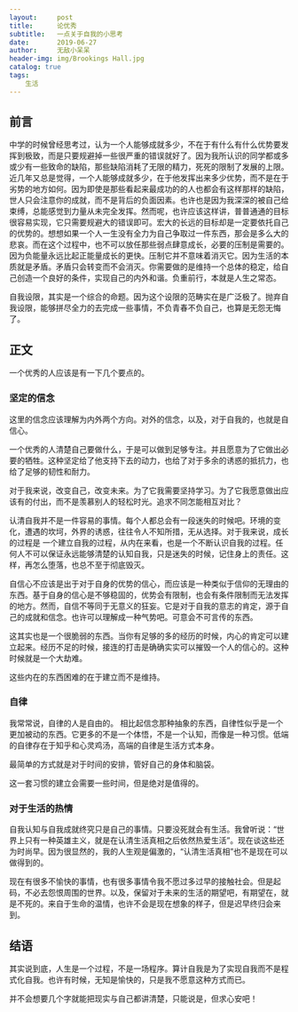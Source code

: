 ```yaml
---
layout:     post
title:      论优秀
subtitle:   一点关于自我的小思考
date:       2019-06-27
author:     无敌小呆呆
header-img: img/Brookings Hall.jpg
catalog: true
tags:
    生活
---
```


## 前言
中学的时候曾经思考过，认为一个人能够成就多少，不在于有什么有什么优势要发挥到极致，而是只要规避掉一些很严重的错误就好了。因为我所认识的同学都或多或少有一些致命的缺陷，那些缺陷消耗了无限的精力，死死的限制了发展的上限。近几年又总是觉得，一个人能够成就多少，在于他发挥出来多少优势，而不是在于劣势的地方如何。因为即使是那些看起来最成功的的人也都会有这样那样的缺陷，世人只会注意你的成就，而不是背后的负面因素。也许也是因为我深深的被自己给束缚，总能感觉到力量从未完全发挥。然而呢，也许应该这样讲，普普通通的目标很容易实现，它只需要规避大的错误即可。宏大的长远的目标却是一定要依托自己的优势的。想想如果一个人一生没有全力为自己争取过一件东西，那会是多么大的悲哀。而在这个过程中，也不可以放任那些弱点肆意成长，必要的压制是需要的。因为负能量永远比起正能量成长的更快。压制它并不意味着消灭它。因为生活的本质就是矛盾。矛盾只会转变而不会消灭。你需要做的是维持一个总体的稳定，给自己创造一个良好的条件，实现自己的内外和谐。负重前行，本就是人生之常态。

自我设限，其实是一个综合的命题。因为这个设限的范畴实在是广泛极了。抛弃自我设限，能够拼尽全力的去完成一些事情，不负青春不负自己，也算是无怨无悔了。

## 正文
一个优秀的人应该是有一下几个要点的。

### 坚定的信念
这里的信念应该理解为内外两个方向。对外的信念，以及，对于自我的，也就是自信心。

一个优秀的人清楚自己要做什么，于是可以做到足够专注。并且愿意为了它做出必要的牺牲。这种坚定给了他支持下去的动力，也给了对于多余的诱惑的抵抗力，也给了足够的韧性和耐力。

对于我来说，改变自己，改变未来。为了它我需要坚持学习。为了它我愿意做出应该有的付出，而不是羡慕别人的轻松时光。追求不同怎能相互对比？

认清自我并不是一件容易的事情。每个人都总会有一段迷失的时候吧。环境的变化，遭遇的坎坷，外界的诱惑，往往令人不知所措，无从选择。对于我来说，成长的过程是
一个建立自我的过程，从内在来看，也是一个不断认识自我的过程。任何人不可以保证永远能够清楚的认知自我，只是迷失的时候，记住身上的责任。这样，再怎么堕落，也总不至于彻底毁灭。

自信心不应该是出于对于自身的优势的信心，而应该是一种类似于信仰的无理由的东西。基于自身的信心是不够稳固的，优势会有限制，也会有条件限制而无法发挥的地方。然而，自信不等同于无意义的狂妄。它是对于自我的意志的肯定，源于自己的成就和信念。也许可以理解成一种气势吧。可意会不可言传的东西。

这其实也是一个很脆弱的东西。当你有足够的多的经历的时候，内心的肯定可以建立起来。经历不足的时候，接连的打击是确确实实可以摧毁一个人的信心的。这种时候就是一个大劫难。


这些内在的东西困难的在于建立而不是维持。
### 自律
我常常说，自律的人是自由的。
相比起信念那种抽象的东西，自律性似乎是一个更加被动的东西。它更多的不是一个体悟，不是一个认知，而像是一种习惯。低端的自律存在于知乎和心灵鸡汤，高端的自律是生活方式本身。

最简单的方式就是对于时间的安排，管好自己的身体和脑袋。

这一套习惯的建立会需要一些时间，但是绝对是值得的。

### 对于生活的热情
自我认知与自我成就终究只是自己的事情。只要没死就会有生活。我曾听说：“世界上只有一种英雄主义，就是在认清生活真相之后依然热爱生活”。现在谈这些还为时尚早。因为很显然的，我的人生观是偏激的，“认清生活真相”也不是现在可以做得到的。

现在有很多不愉快的事情，也有很多事情令我不愿过多过早的接触社会。但是起码，不必去怨恨周围的世界。以及，保留对于未来的生活的期望吧，有期望在，就是不死的。来自于生命的温情，也许不会是现在想象的样子，但是迟早终归会来到。

## 结语
其实说到底，人生是一个过程，不是一场程序。算计自我是为了实现自我而不是程式化自我。也许有时候，无知是愉快的，只是我不愿意这种方式而已。

并不会想要几个字就能把现实与自己都讲清楚，只能说是，但求心安吧！

